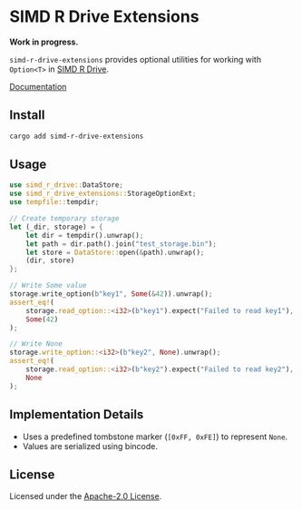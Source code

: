 # SIMD R Drive Extensions

**Work in progress.**

`simd-r-drive-extensions` provides optional utilities for working with `Option<T>` in [SIMD R Drive](https://crates.io/crates/simd-r-drive).

[Documentation](https://docs.rs/simd-r-drive-extensions/latest/simd_r_drive_extensions/)

## Install

```sh
cargo add simd-r-drive-extensions
```

## Usage

```rust
use simd_r_drive::DataStore;
use simd_r_drive_extensions::StorageOptionExt;
use tempfile::tempdir;

// Create temporary storage
let (_dir, storage) = {
    let dir = tempdir().unwrap();
    let path = dir.path().join("test_storage.bin");
    let store = DataStore::open(&path).unwrap();
    (dir, store)
};

// Write Some value
storage.write_option(b"key1", Some(&42)).unwrap();
assert_eq!(
    storage.read_option::<i32>(b"key1").expect("Failed to read key1"),
    Some(42)
);

// Write None
storage.write_option::<i32>(b"key2", None).unwrap();
assert_eq!(
    storage.read_option::<i32>(b"key2").expect("Failed to read key2"),
    None
);

```

## Implementation Details

- Uses a predefined tombstone marker (`[0xFF, 0xFE]`) to represent `None`.
- Values are serialized using bincode.

## License

Licensed under the [Apache-2.0 License](LICENSE).
